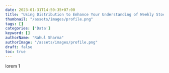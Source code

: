 ```yaml
---
date: 2023-01-31T14:50:35+07:00
title: "Using Distribution to Enhance Your Understanding of Weekly Stock Returns"
thumbnail: "/assets/images/profile.png"
tags: []
categories: ['Data']
keyword: []
authorName: "Rahul Sharma"
authorImage: "/assets/images/profile.png"
draft: false
toc: true
---
```


lorem 1